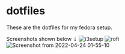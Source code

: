 # dotfiles

These are the dotfiles for my fedora setup.


Screenshots shown below ⇣
![i3setup](https://user-images.githubusercontent.com/83631552/164968546-5b224775-58b6-4624-9520-f5a0a3cf3d7b.png)
![rofi](https://user-images.githubusercontent.com/83631552/164968561-48dbc4c2-7ccc-4ba0-b644-070d2d5c431c.png)
![Screenshot from 2022-04-24 01-55-10](https://user-images.githubusercontent.com/83631552/164968585-46a5b5e0-79e9-4896-9dd1-0e63e181fc50.png)
